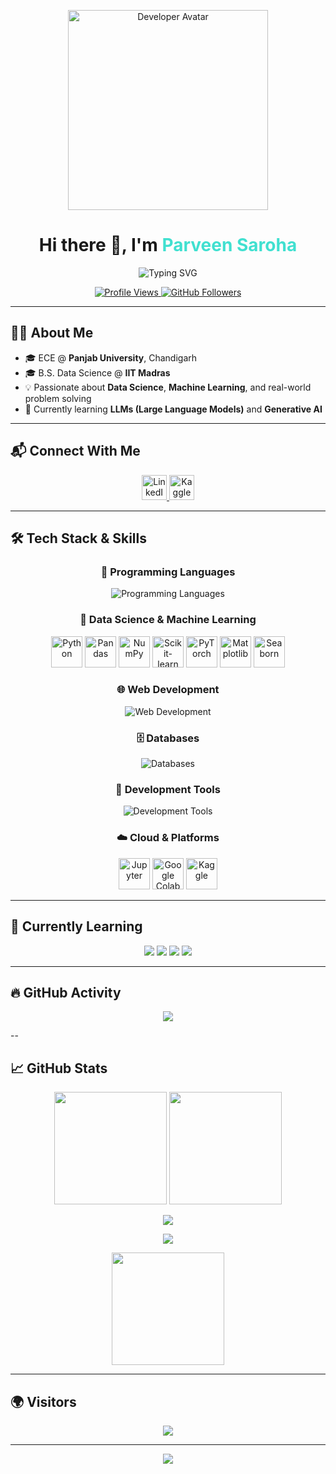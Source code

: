 <!-- ✨ HEADER START -->
<p align="center">
  <img src="https://media.giphy.com/media/qgQUggAC3Pfv687qPC/giphy.gif" width="320" alt="Developer Avatar" />
</p>

<h1 align="center">
  Hi there 👋, I'm <span style="color:#40E0D0">Parveen Saroha</span>
</h1>

<p align="center">
  <img src="https://readme-typing-svg.herokuapp.com?font=Fira+Code&size=22&pause=1000&color=00F7E3&center=true&vCenter=true&width=600&lines=Aspiring+Data+Scientist+%7C+ML+Engineer;ECE+%40+PU+%7C+BS+Data+Science+%40+IITM;Python+%7C+SQL+%7C+Vue3+%7C+LLMs+%26+GenAI+Learner" alt="Typing SVG" />
</p>

<!-- 🔗 COOL BADGES -->
<p align="center">
  <a href="https://github.com/p-saroha" target="_blank">
    <img src="https://komarev.com/ghpvc/?username=p-saroha&label=PROFILE+VIEWS&color=1DA1F2&style=for-the-badge" alt="Profile Views"/>
  </a>
  <a href="https://github.com/p-saroha?tab=followers" target="_blank">
    <img src="https://img.shields.io/github/followers/p-saroha?label=FOLLOWERS&style=for-the-badge&color=blueviolet" alt="GitHub Followers"/>
  </a>
</p>

---

## 👨‍💻 About Me

- 🎓 ECE @ **Panjab University**, Chandigarh  
- 🎓 B.S. Data Science @ **IIT Madras**  
- 💡 Passionate about **Data Science**, **Machine Learning**, and real-world problem solving  
- 🌱 Currently learning **LLMs (Large Language Models)** and **Generative AI**

---

## 📬 Connect With Me

<p align="center">
  <a href="https://www.linkedin.com/in/parveen-saroha-0982a525b/" target="_blank">
    <img src="https://raw.githubusercontent.com/rahuldkjain/github-profile-readme-generator/master/src/images/icons/Social/linked-in-alt.svg" alt="LinkedIn" width="40" height="40" />
  </a>
  <a href="https://kaggle.com/parveen2024" target="_blank">
    <img src="https://raw.githubusercontent.com/rahuldkjain/github-profile-readme-generator/master/src/images/icons/Social/kaggle.svg" alt="Kaggle" width="40" height="40" />
  </a>
</p>

---

## 🛠️ Tech Stack & Skills

<div align="center">

### 🚀 Programming Languages
<p>
  <img src="https://skillicons.dev/icons?i=python,java,mysql,html,css" alt="Programming Languages" />
</p>

### 🤖 Data Science & Machine Learning
<p>
  <img src="https://cdn.jsdelivr.net/gh/devicons/devicon/icons/python/python-original.svg" width="50" height="50" alt="Python" />
  <img src="https://cdn.jsdelivr.net/gh/devicons/devicon/icons/pandas/pandas-original.svg" width="50" height="50" alt="Pandas" />
  <img src="https://cdn.jsdelivr.net/gh/devicons/devicon/icons/numpy/numpy-original.svg" width="50" height="50" alt="NumPy" />
  <img src="https://upload.wikimedia.org/wikipedia/commons/0/05/Scikit_learn_logo_small.svg" width="50" height="50" alt="Scikit-learn" />
  <img src="https://www.vectorlogo.zone/logos/pytorch/pytorch-icon.svg" width="50" height="50" alt="PyTorch" />
  <img src="https://matplotlib.org/stable/_images/sphx_glr_logos2_003.png" width="50" height="50" alt="Matplotlib" />
  <img src="https://seaborn.pydata.org/_images/logo-mark-lightbg.svg" width="50" height="50" alt="Seaborn" />
</p>

### 🌐 Web Development
<p>
  <img src="https://skillicons.dev/icons?i=vue,flask,html,css,bootstrap" alt="Web Development" />
</p>

### 🗄️ Databases
<p>
  <img src="https://skillicons.dev/icons?i=mysql,sqlite" alt="Databases" />
</p>

### 🔧 Development Tools
<p>
  <img src="https://skillicons.dev/icons?i=git,github,vscode,jupyter,docker,linux" alt="Development Tools" />
</p>

### ☁️ Cloud & Platforms
<p>
  <img src="https://cdn.jsdelivr.net/gh/devicons/devicon/icons/jupyter/jupyter-original.svg" width="50" height="50" alt="Jupyter" />
  <img src="https://upload.wikimedia.org/wikipedia/commons/d/d0/Google_Colaboratory_SVG_Logo.svg" width="50" height="50" alt="Google Colab" />
  <img src="https://www.vectorlogo.zone/logos/kaggle/kaggle-icon.svg" width="50" height="50" alt="Kaggle" />
</p>

</div>


---



## 🚀 Currently Learning

<p align="center">
  <img src="https://img.shields.io/badge/🤖_Large_Language_Models-Learning-FF6B6B?style=for-the-badge&logo=openai&logoColor=white" />
  <img src="https://img.shields.io/badge/🎨_Generative_AI-Exploring-4ECDC4?style=for-the-badge&logo=artificial-intelligence&logoColor=white" />
  <img src="https://img.shields.io/badge/🧠_Neural_Networks-Advancing-45B7D1?style=for-the-badge&logo=tensorflow&logoColor=white" />
  <img src="https://img.shields.io/badge/☁️_MLOps-Studying-96CEB4?style=for-the-badge&logo=kubernetes&logoColor=white" />
</p>

---

## 🔥 GitHub Activity

<!-- 📈 CONTRIBUTION ACTIVITY OVERVIEW -->
<p align="center">
  <img src="https://github-readme-activity-graph.vercel.app/graph?username=p-saroha&theme=tokyo-night&bg_color=1a1b27&color=70a5fd&line=bf91f3&point=38bdae&area=true&hide_border=true&cache_seconds=300" />
</p>
--


## 📈 GitHub Stats

<!-- 🔥 MAIN STATS WITH BETTER CACHING -->
<p align="center">
  <img height="180em" src="https://github-readme-stats.vercel.app/api?username=p-saroha&show_icons=true&theme=tokyonight&hide_border=true&count_private=true&include_all_commits=true&cache_seconds=1200" />
  <img height="180em" src="https://github-readme-stats.vercel.app/api/top-langs/?username=p-saroha&layout=compact&theme=tokyonight&hide_border=true&cache_seconds=1200" />
</p>

<!-- 📊 COMPREHENSIVE ACTIVITY OVERVIEW -->
<p align="center">
  <img src="https://github-profile-summary-cards.vercel.app/api/cards/profile-details?username=p-saroha&theme=tokyonight&cache_seconds=600" />
</p>


<!-- 🏆 GITHUB TROPHIES -->
<p align="center">
  <img src="https://github-profile-trophy.vercel.app/?username=p-saroha&theme=tokyonight&no-frame=true&no-bg=true&margin-w=4&cache_seconds=600" />
</p>
<p align="center">
  <img height="180em" src="https://streak-stats.demolab.com/?user=p-saroha&theme=tokyonight&hide_border=true&date_format=M%20j%5B,%20Y%5D&cache_seconds=300" />
</p>


---

## 🌍 Visitors

<p align="center">
  <img src="https://api.visitorbadge.io/api/visitors?path=p-saroha&label=VISITORS&countColor=%23263759" />
</p>

---

<p align="center">
  <img src="https://user-images.githubusercontent.com/73097560/115834477-dbab4500-a447-11eb-908a-139a6edaec5c.gif" />
</p>
